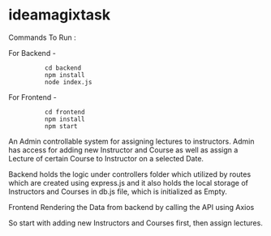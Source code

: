 # ideamagixtask
Commands To Run :

For Backend - 

              cd backend
              npm install
              node index.js
							
For Frontend - 

              cd frontend
              npm install
              npm start
          
 
 An Admin controllable system for assigning lectures to instructors.
  Admin has access for adding new Instructor and Course as well as assign a Lecture of certain Course to Instructor on a selected Date.
 
 Backend holds the logic under controllers folder which utilized by routes which are created using express.js and it also holds the local storage of Instructors and Courses in db.js file, which is initialized as Empty. 
 
 Frontend Rendering the Data from backend by calling the API using Axios
 
 So start with adding new Instructors and Courses first, then assign lectures.
